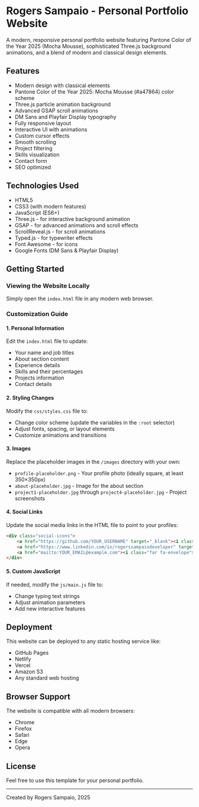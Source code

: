# Rogers Sampaio - Personal Portfolio Website

A modern, responsive personal portfolio website featuring Pantone Color of the Year 2025 (Mocha Mousse), sophisticated Three.js background animations, and a blend of modern and classical design elements.

## Features

- Modern design with classical elements
- Pantone Color of the Year 2025: Mocha Mousse (#a47864) color scheme
- Three.js particle animation background
- Advanced GSAP scroll animations
- DM Sans and Playfair Display typography
- Fully responsive layout
- Interactive UI with animations
- Custom cursor effects
- Smooth scrolling
- Project filtering
- Skills visualization
- Contact form
- SEO optimized

## Technologies Used

- HTML5
- CSS3 (with modern features)
- JavaScript (ES6+)
- Three.js - for interactive background animation
- GSAP - for advanced animations and scroll effects
- ScrollReveal.js - for scroll animations
- Typed.js - for typewriter effects
- Font Awesome - for icons
- Google Fonts (DM Sans & Playfair Display)

## Getting Started

### Viewing the Website Locally

Simply open the `index.html` file in any modern web browser.

### Customization Guide

#### 1. Personal Information

Edit the `index.html` file to update:
- Your name and job titles
- About section content
- Experience details
- Skills and their percentages
- Projects information
- Contact details

#### 2. Styling Changes

Modify the `css/styles.css` file to:
- Change color scheme (update the variables in the `:root` selector)
- Adjust fonts, spacing, or layout elements
- Customize animations and transitions

#### 3. Images

Replace the placeholder images in the `/images` directory with your own:
- `profile-placeholder.png` - Your profile photo (ideally square, at least 350×350px)
- `about-placeholder.jpg` - Image for the about section
- `project1-placeholder.jpg` through `project4-placeholder.jpg` - Project screenshots

#### 4. Social Links

Update the social media links in the HTML file to point to your profiles:
```html
<div class="social-icons">
    <a href="https://github.com/YOUR_USERNAME" target="_blank"><i class="fab fa-github"></i></a>
    <a href="https://www.linkedin.com/in/rogerssampaiodeveloper" target="_blank"><i class="fab fa-linkedin"></i></a>
    <a href="mailto:YOUR_EMAIL@example.com"><i class="far fa-envelope"></i></a>
</div>
```

#### 5. Custom JavaScript

If needed, modify the `js/main.js` file to:
- Change typing text strings
- Adjust animation parameters
- Add new interactive features

## Deployment

This website can be deployed to any static hosting service like:
- GitHub Pages
- Netlify
- Vercel
- Amazon S3
- Any standard web hosting

## Browser Support

The website is compatible with all modern browsers:
- Chrome
- Firefox
- Safari
- Edge
- Opera

## License

Feel free to use this template for your personal portfolio.

---

Created by Rogers Sampaio, 2025
